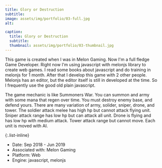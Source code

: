```yaml
---
title: Glory or Destruction
subtitle: 
image: assets/img/portfolio/03-full.jpg
alt: 

caption:
  title: Glory or Destruction
  subtitle: 
  thumbnail: assets/img/portfolio/03-thumbnail.jpg
---
```


This game is created when I was in Melon Gaming. Now I'm a full fledge Game Developer. Right now I'm using javascript with melonjs library to create web games. I read some books about javascript and do training in melonjs for 1 month. After that I develop this game with 2 other people. Melonjs has an editor, but the editor itself is still in developed at the time. So I frequently use the good old plain javascript. 

The game mechanic is like Summoners War. You can summon and army with some mana that regen over time. You must destroy enemy base, and defend yours. There are many variation of army, solider, sniper, drone, and tower. The soldier attack melee has high hp but cannot attack flying unit. Sniper attack range has low hp but can attack all unit. Drone is flying and has low hp with medium attack. Tower attack range but cannot move. Each unit is moved with AI. 

{:.list-inline}

- Date: Sep 2018 - Jun 2019
- Associated with: Melon Gaming
- Platform: Web
- Engine: javascript, melonjs

